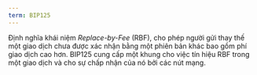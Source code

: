 ```yaml
---
term: BIP125
---
```


Định nghĩa khái niệm *Replace-by-Fee* (RBF), cho phép người gửi thay thế một giao dịch chưa được xác nhận bằng một phiên bản khác bao gồm phí giao dịch cao hơn. BIP125 cung cấp một khung cho việc tín hiệu RBF trong một giao dịch và cho sự chấp nhận của nó bởi các nút mạng.